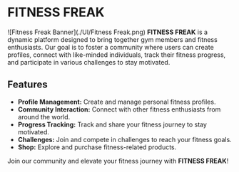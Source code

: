 # FITNESS FREAK
![Fitness Freak Banner](./UI/Fitness Freak.png)
**FITNESS FREAK** is a dynamic platform designed to bring together gym members and fitness enthusiasts. Our goal is to foster a community where users can create profiles, connect with like-minded individuals, track their fitness progress, and participate in various challenges to stay motivated.

## Features

- **Profile Management:** Create and manage personal fitness profiles.
- **Community Interaction:** Connect with other fitness enthusiasts from around the world.
- **Progress Tracking:** Track and share your fitness journey to stay motivated.
- **Challenges:** Join and compete in challenges to reach your fitness goals.
- **Shop:** Explore and purchase fitness-related products.

Join our community and elevate your fitness journey with **FITNESS FREAK**!
